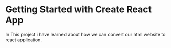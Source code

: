 # Getting Started with Create React App

In This project i have learned about how we can convert our html website to react application.
 
